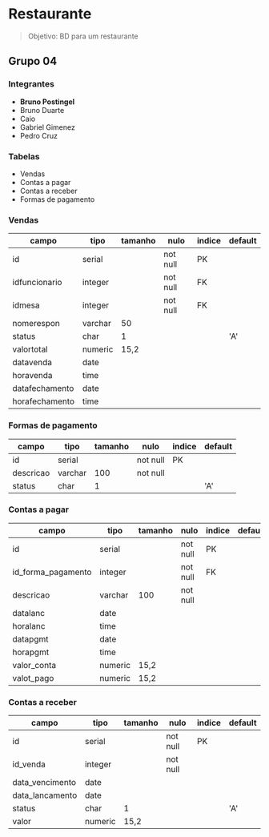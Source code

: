 # Restaurante

> Objetivo: BD para um restaurante

## Grupo 04

### Integrantes

- **Bruno Postingel**
- Bruno Duarte
- Caio
- Gabriel Gimenez
- Pedro Cruz

### Tabelas

- Vendas
- Contas a pagar
- Contas a receber
- Formas de pagamento

### Vendas

| campo          | tipo    | tamanho | nulo     | indice | default |
| -------------- | ------- | ------- | -------- | ------ | ------- |
| id             | serial  |         | not null | PK     |         |
| idfuncionario  | integer |         | not null | FK     |         |
| idmesa         | integer |         | not null | FK     |         |
| nomerespon     | varchar | 50      |          |        |         |
| status         | char    | 1       |          |        | 'A'     |
| valortotal     | numeric | 15,2    |          |        |         |
| datavenda      | date    |         |          |        |         |
| horavenda      | time    |         |          |        |         |
| datafechamento | date    |         |          |        |         |
| horafechamento | time    |         |          |        |         |

### Formas de pagamento

| campo     | tipo    | tamanho | nulo     | indice | default |
| --------- | ------- | ------- | -------- | ------ | ------- |
| id        | serial  |         | not null | PK     |         |
| descricao | varchar | 100     | not null |        |         |
| status    | char    | 1       |          |        | 'A'     |

### Contas a pagar

| campo              | tipo    | tamanho | nulo     | indice | default |
| ------------------ | ------- | ------- | -------- | ------ | ------- |
| id                 | serial  |         | not null | PK     |         |
| id_forma_pagamento | integer |         | not null | FK     |         |
| descricao          | varchar | 100     | not null |        |         |
| datalanc           | date    |         |          |        |         |
| horalanc           | time    |         |          |        |         |
| datapgmt           | date    |         |          |        |         |
| horapgmt           | time    |         |          |        |         |
| valor_conta        | numeric | 15,2    |          |        |         |
| valot_pago         | numeric | 15,2    |          |        |         |

### Contas a receber

| campo           | tipo    | tamanho | nulo     | indice | default |
| --------------- | ------- | ------- | -------- | ------ | ------- |
| id              | serial  |         | not null | PK     |         |
| id_venda        | integer |         | not null |        |         |
| data_vencimento | date    |         |          |        |         |
| data_lancamento | date    |         |          |        |         |
| status          | char    | 1       |          |        | 'A'     |
| valor           | numeric | 15,2    |          |        |         |
